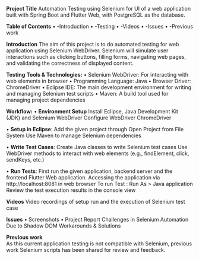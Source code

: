 **Project Title**
Automation Testing using Selenium for UI of a web application built with Spring Boot and Flutter Web, with PostgreSQL as the database.

**Table of Contents**
•	-Introduction
•	-Testing
•	-Videos
•	-Issues
•	-Previous work

**Introduction**
    The aim of this project is to do automated testing for web application using Selenium WebDriver. 
    Selenium will simulate user interactions such as clicking buttons, filling forms, navigating web pages, and validating the correctness of displayed content.

**Testing**
    **Tools & Technologies:**
•	Selenium WebDriver: For interacting with web elements in browser
•	Programming Language: Java
•	Browser Driver: ChromeDriver
•	Eclipse IDE: The main development environment for writing and managing Selenium test scripts
•	Maven: A build tool used for managing project dependencies

   **Workflow:**
•	**Environment Setup**
    Install Eclipse, Java Development Kit (JDK) and Selenium WebDriver
    Configure WebDriver ChromeDriver

•	**Setup in Eclipse**:
    Add the given project through Open Project from File System
    Use Maven to manage Selenium dependencies

•	**Write Test Cases**:
    Create Java classes to write Selenium test cases
    Use WebDriver methods to interact with web elements (e.g., findElement, click, sendKeys, etc.)

•	**Run Tests**:
    First run the given application, backend server and the frontend Flutter Web application. Accessing the application via http://localhost:8081 in web browser
    To run Test : Run As > Java application
    Review the test execution results in the console view

**Videos**
    Video recordings of setup run and the execution of Selenium test case

**Issues**
•	Screenshots
•	Project Report
    Challenges in Selenium Automation Due to Shadow DOM
    Workarounds & Solutions

**Previous work**    
    As this current application testing is not compatible with Selenium, previous work Selenium scripts has been shared for review and feedback.

